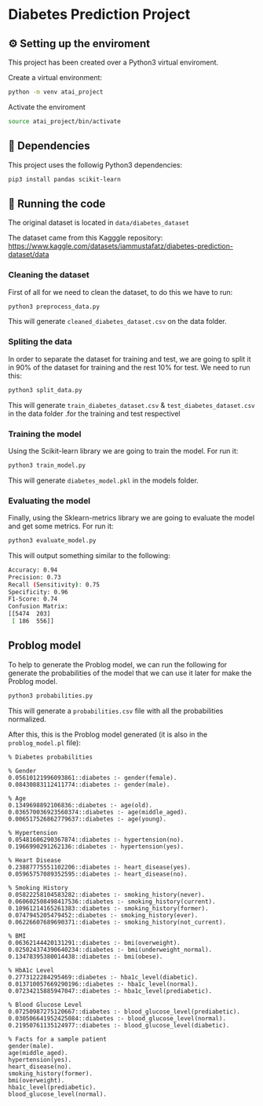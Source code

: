 # Diabetes Prediction Project


## ⚙️ Setting up the enviroment

This project has been created over a Python3 virtual enviroment.

Create a virtual environment:
```bash
python -m venv atai_project
```

Activate the enviroment
```bash
source atai_project/bin/activate
```

## 📄 Dependencies
This project uses the followig Python3 dependencies:
```bash
pip3 install pandas scikit-learn
```

## 🚀 Running the code
The original dataset is located in ```data/diabetes_dataset```

The dataset came from this Kagggle repository: https://www.kaggle.com/datasets/iammustafatz/diabetes-prediction-dataset/data

### Cleaning the dataset
First of all for we need to clean the dataset, to do this we have to run:
```bash
python3 preprocess_data.py
```
This will generate ```cleaned_diabetes_dataset.csv``` on the data folder.

### Spliting the data
In order to separate the dataset for training and test, we are going to split it in 90% of the dataset for training and the rest 10% for test. We need to run this:
```bash
python3 split_data.py
```
This will generate ```train_diabetes_dataset.csv``` & ```test_diabetes_dataset.csv```  in the data folder .for the training and test respectivel

### Training the model
Using the Scikit-learn library we are going to train the model. For run it:
```bash
python3 train_model.py
```
This will generate ```diabetes_model.pkl``` in the models folder.

### Evaluating the model
Finally, using the Sklearn-metrics library we are going to evaluate the model and get some metrics. For run it:
```bash
python3 evaluate_model.py
```
This will output something similar to the following:
```bash
Accuracy: 0.94
Precision: 0.73
Recall (Sensitivity): 0.75
Specificity: 0.96
F1-Score: 0.74
Confusion Matrix:
[[5474  203]
 [ 186  556]]
```

## Problog model
To help to generate the Problog model, we can run the following for generate the probabilities of the model that we can use it later for make the Problog model.
```bash
python3 probabilities.py
```
This will generate a ```probabilities.csv``` file with all the probabilities normalized.

After this, this is the Problog model generated (it is also in the ```problog_model.pl``` file):
```problog
% Diabetes probabilities

% Gender
0.05610121996093861::diabetes :- gender(female).
0.08430883112411774::diabetes :- gender(male).

% Age
0.1349698892106836::diabetes :- age(old).
0.036570036923560374::diabetes :- age(middle_aged).
0.006517526862779637::diabetes :- age(young).

% Hypertension
0.05481606290367874::diabetes :- hypertension(no).
0.1966990291262136::diabetes :- hypertension(yes).

% Heart Disease
0.23887775551102206::diabetes :- heart_disease(yes).
0.05965757089352595::diabetes :- heart_disease(no).

% Smoking History
0.05822258104583282::diabetes :- smoking_history(never).
0.060602508498417536::diabetes :- smoking_history(current).
0.10961214165261383::diabetes :- smoking_history(former).
0.0747945205479452::diabetes :- smoking_history(ever).
0.06226607689690371::diabetes :- smoking_history(not_current).

% BMI
0.06362144420131291::diabetes :- bmi(overweight).
0.025024374390640234::diabetes :- bmi(underweight_normal).
0.13478395380014438::diabetes :- bmi(obese).

% HbA1c Level
0.2773122284295469::diabetes :- hba1c_level(diabetic).
0.013710057669290196::diabetes :- hba1c_level(normal).
0.07234215885947047::diabetes :- hba1c_level(prediabetic).

% Blood Glucose Level
0.07250987275120667::diabetes :- blood_glucose_level(prediabetic).
0.030506641952425084::diabetes :- blood_glucose_level(normal).
0.21950761135124977::diabetes :- blood_glucose_level(diabetic).

% Facts for a sample patient
gender(male).
age(middle_aged).
hypertension(yes).
heart_disease(no).
smoking_history(former).
bmi(overweight).
hba1c_level(prediabetic).
blood_glucose_level(normal).

```

